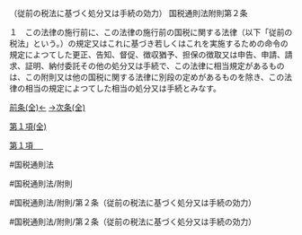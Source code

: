 （従前の税法に基づく処分又は手続の効力）
国税通則法附則第２条

１　この法律の施行前に、この法律の施行前の国税に関する法律（以下「従前の税法」という。）の規定又はこれに基づき若しくはこれを実施するための命令の規定によつてした更正、告知、督促、徴収猶予、担保の徴取又は申告、申請、請求、証明、納付委託その他の処分又は手続で、この法律に相当規定があるものは、この附則又は他の国税に関する法律に別段の定めがあるものを除き、この法律の相当の規定によつてした相当の処分又は手続とみなす。

[前条(全)←](国税通則法＿＿＿＿附則第１条_.md)    [→次条(全)](国税通則法＿＿＿＿附則第３条_.md)

[第１項(全)](国税通則法＿＿＿＿附則第２条第１項_.md)  

[第１項 　 ](国税通則法＿＿＿＿附則第２条第１項.md)  

#国税通則法

#国税通則法/附則

#国税通則法/附則/第２条（従前の税法に基づく処分又は手続の効力）

#国税通則法/附則/第２条（従前の税法に基づく処分又は手続の効力）

